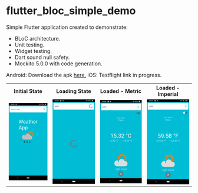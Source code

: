 # flutter_bloc_simple_demo

Simple Flutter application created to demonstrate:

- BLoC architecture.
- Unit testing.
- Widget testing.
- Dart sound null safety.
- Mockito 5.0.0 with code generation.

Android: Download the apk [here.](https://drive.google.com/file/d/1rQnr9ifkLYNjNkVWYUsS5-CHoiS0boTT/view?usp=sharing)
iOS: Testflight link in progress.

 <table style="width:100%">
  <tr>
    <th>Initial State</th>
    <th>Loading State</th>
    <th>Loaded - Metric</th>
    <th>Loaded - Imperial</th>
  </tr>
  <tr>
    <td> <img src="screenshots/screenshot1.png", width="200"> </td>
    <td> <img src="screenshots/screenshot2.png", width="200"> </td>
    <td> <img src="screenshots/screenshot4.png", width="200"> </td>
    <td> <img src="screenshots/screenshot3.png", width="200"> </td>
  </tr>
</table> 
